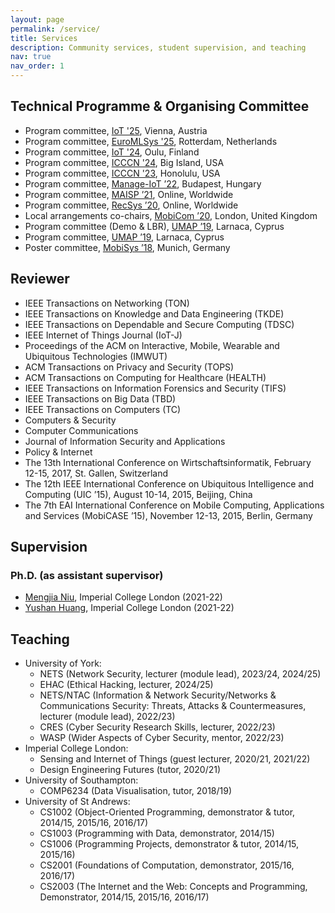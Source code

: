 ```yaml
---
layout: page
permalink: /service/
title: Services
description: Community services, student supervision, and teaching
nav: true
nav_order: 1
---
```


## Technical Programme & Organising Committee

- Program committee, [IoT '25](https://iot-conference.org/iot2025/), Vienna, Austria
- Program committee, [EuroMLSys '25](https://euromlsys.eu/), Rotterdam, Netherlands
- Program committee, [IoT '24](https://iot-conference.org/iot2024/), Oulu, Finland
- Program committee, [ICCCN '24](http://www.icccn.org/index.html), Big Island, USA
- Program committee, [ICCCN '23](http://www.icccn.org/icccn23/index.html), Honolulu, USA
- Program committee, [Manage-IoT ’22](https://manage-iot.future-iot.org), Budapest, Hungary
- Program committee, [MAISP ’21](https://maisp.gitlab.io), Online, Worldwide
- Program committee, [RecSys ’20](https://recsys.acm.org/recsys20), Online, Worldwide
- Local arrangements co-chairs, [MobiCom ’20](https://sigmobile.org/mobicom/2020), London, United Kingdom
- Program committee (Demo & LBR), [UMAP ’19](http://www.cyprusconferences.org/umap2019), Larnaca, Cyprus
- Program committee, [UMAP ’19](http://www.cyprusconferences.org/umap2019), Larnaca, Cyprus
- Poster committee, [MobiSys ’18](https://www.sigmobile.org/mobisys/2018), Munich, Germany

## Reviewer

- IEEE Transactions on Networking (TON)
- IEEE Transactions on Knowledge and Data Engineering (TKDE)
- IEEE Transactions on Dependable and Secure Computing (TDSC)
- IEEE Internet of Things Journal (IoT-J)
- Proceedings of the ACM on Interactive, Mobile, Wearable and Ubiquitous Technologies (IMWUT)
- ACM Transactions on Privacy and Security (TOPS)
- ACM Transactions on Computing for Healthcare (HEALTH)
- IEEE Transactions on Information Forensics and Security (TIFS)
- IEEE Transactions on Big Data (TBD)
- IEEE Transactions on Computers (TC)
- Computers & Security
- Computer Communications
- Journal of Information Security and Applications
- Policy & Internet
- The 13th International Conference on Wirtschaftsinformatik, February 12-15, 2017, St. Gallen, Switzerland
- The 12th IEEE International Conference on Ubiquitous Intelligence and Computing (UIC ’15), August 10-14, 2015, Beijing, China
- The 7th EAI International Conference on Mobile Computing, Applications and Services (MobiCASE ’15), November 12-13, 2015, Berlin, Germany

## Supervision

### Ph.D. (as assistant supervisor)

- [Mengjia Niu](https://profiles.imperial.ac.uk/m.niu21), Imperial College London (2021-22)
- [Yushan Huang](https://yushan-huang.github.io/), Imperial College London (2021-22)

<!-- ### Undergraduate Research Opportunities Programme (UROP)

- Leonardo Bossi, Imperial College London (2020-21)
- Hanyang Liu, Imperial College London (2019-20)
- Danni Shi, Imperial College London (2019-20) -->

## Teaching

- University of York:
  - NETS (Network Security, lecturer (module lead), 2023/24, 2024/25)
  - EHAC (Ethical Hacking, lecturer, 2024/25)
  - NETS/NTAC (Information & Network Security/Networks & Communications Security: Threats, Attacks & Countermeasures, lecturer (module lead), 2022/23)
  - CRES (Cyber Security Research Skills, lecturer, 2022/23)
  - WASP (Wider Aspects of Cyber Security, mentor, 2022/23)
- Imperial College London:
  - Sensing and Internet of Things (guest lecturer, 2020/21, 2021/22)
  - Design Engineering Futures (tutor, 2020/21)
- University of Southampton:
  - COMP6234 (Data Visualisation, tutor, 2018/19)
- University of St Andrews:
  - CS1002 (Object-Oriented Programming, demonstrator & tutor, 2014/15, 2015/16, 2016/17)
  - CS1003 (Programming with Data, demonstrator, 2014/15)
  - CS1006 (Programming Projects, demonstrator & tutor, 2014/15, 2015/16)
  - CS2001 (Foundations of Computation, demonstrator, 2015/16, 2016/17)
  - CS2003 (The Internet and the Web: Concepts and Programming, Demonstrator, 2014/15, 2015/16, 2016/17)

